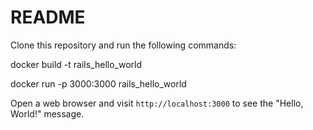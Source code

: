 # README

Clone this repository and run the following commands:

docker build -t rails_hello_world

docker run -p 3000:3000 rails_hello_world

Open a web browser and visit `http://localhost:3000` to see the "Hello, World!" message.

